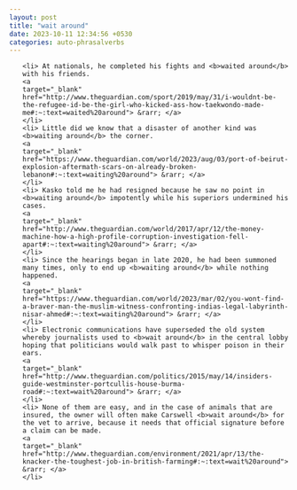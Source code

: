 ```yaml
---
layout: post
title: "wait around"
date: 2023-10-11 12:34:56 +0530
categories: auto-phrasalverbs
---
```

<ol>

    <li> At nationals, he completed his fights and <b>waited around</b> with his friends.
    <a 
    target="_blank" 
    href="http://www.theguardian.com/sport/2019/may/31/i-wouldnt-be-the-refugee-id-be-the-girl-who-kicked-ass-how-taekwondo-made-me#:~:text=waited%20around"> &rarr; </a>
    </li>
    <li> Little did we know that a disaster of another kind was <b>waiting around</b> the corner.
    <a 
    target="_blank" 
    href="https://www.theguardian.com/world/2023/aug/03/port-of-beirut-explosion-aftermath-scars-on-already-broken-lebanon#:~:text=waiting%20around"> &rarr; </a>
    </li>
    <li> Kasko told me he had resigned because he saw no point in <b>waiting around</b> impotently while his superiors undermined his cases.
    <a 
    target="_blank" 
    href="http://www.theguardian.com/world/2017/apr/12/the-money-machine-how-a-high-profile-corruption-investigation-fell-apart#:~:text=waiting%20around"> &rarr; </a>
    </li>
    <li> Since the hearings began in late 2020, he had been summoned many times, only to end up <b>waiting around</b> while nothing happened.
    <a 
    target="_blank" 
    href="https://www.theguardian.com/world/2023/mar/02/you-wont-find-a-braver-man-the-muslim-witness-confronting-indias-legal-labyrinth-nisar-ahmed#:~:text=waiting%20around"> &rarr; </a>
    </li>
    <li> Electronic communications have superseded the old system whereby journalists used to <b>wait around</b> in the central lobby hoping that politicians would walk past to whisper poison in their ears.
    <a 
    target="_blank" 
    href="http://www.theguardian.com/politics/2015/may/14/insiders-guide-westminster-portcullis-house-burma-road#:~:text=wait%20around"> &rarr; </a>
    </li>
    <li> None of them are easy, and in the case of animals that are insured, the owner will often make Carswell <b>wait around</b> for the vet to arrive, because it needs that official signature before a claim can be made.
    <a 
    target="_blank" 
    href="http://www.theguardian.com/environment/2021/apr/13/the-knacker-the-toughest-job-in-british-farming#:~:text=wait%20around"> &rarr; </a>
    </li>